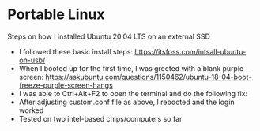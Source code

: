 # Portable Linux

Steps on how I installed Ubuntu 20.04 LTS on an external SSD

- I followed these basic install steps: https://itsfoss.com/intsall-ubuntu-on-usb/
- When I booted up for the first time, I was greeted with a blank purple screen: https://askubuntu.com/questions/1150462/ubuntu-18-04-boot-freeze-purple-screen-hangs
- I was able to Ctrl+Alt+F2 to open the terminal and do the following fix:
- After adjusting custom.conf file as above, I rebooted and the login worked
- Tested on two intel-based chips/computers so far
